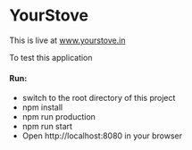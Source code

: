 # YourStove

This is live at www.yourstove.in

To test this application

#### Run:

- switch to the root directory of this project
- npm install
- npm run production
- npm run start
- Open http://localhost:8080 in your browser
